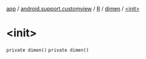 [app](../../../index.md) / [android.support.customview](../../index.md) / [R](../index.md) / [dimen](index.md) / [&lt;init&gt;](./-init-.md)

# &lt;init&gt;

`private dimen()`
`private dimen()`